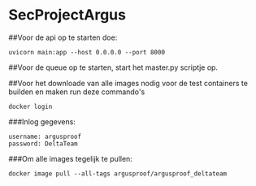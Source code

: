 # SecProjectArgus

##Voor de api op te starten doe:
```
uvicorn main:app --host 0.0.0.0 --port 8000 
```
##Voor de queue op te starten, start het master.py scriptje op.

##Voor het downloade van alle images nodig voor de test containers te builden en maken run deze commando's
```
docker login
```
###Inlog gegevens:
```
username: argusproof
password: DeltaTeam
```
###Om alle images tegelijk te pullen:
```
docker image pull --all-tags argusproof/argusproof_deltateam
```
